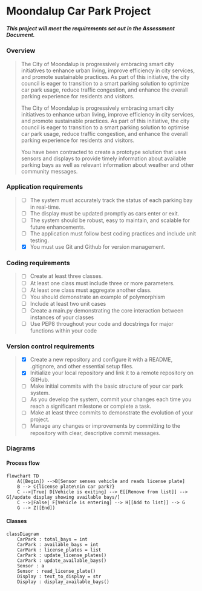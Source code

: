 # Moondalup Car Park Project

##### This project will meet the requirements set out in the Assessment Document.

### Overview

>The City of Moondalup is progressively embracing smart city initiatives 
to enhance urban living, improve efficiency in city services, and promote 
sustainable practices. As part of this initiative, the city council is eager 
to transition to a smart parking solution to optimize car park usage, reduce 
traffic congestion, and enhance the overall parking experience for residents 
and visitors.
>
>The City of Moondalup is progressively embracing smart city initiatives to enhance 
urban living, improve efficiency in city services, and promote sustainable practices. 
As part of this initiative, the city council is eager to transition to a smart parking 
solution to optimise car park usage, reduce traffic congestion, and enhance the overall 
parking experience for residents and visitors.
>
>You have been contracted to create a prototype solution that uses sensors and displays 
to provide timely information about available parking bays as well as relevant information
about weather and other community messages.

### Application requirements

>- [ ] The system must accurately track the status of each parking bay in real-time.
>- [ ] The display must be updated promptly as cars enter or exit.
>- [ ] The system should be robust, easy to maintain, and scalable for future enhancements.
>- [ ] The application must follow best coding practices and include unit testing.
>- [x] You must use Git and Github for version management. 

### Coding requirements

>- [ ] Create at least three classes.
>- [ ] At least one class must include three or more parameters.
>- [ ] At least one class must aggregate another class.
>- [ ] You should demonstrate an example of polymorphism
>- [ ] Include at least two unit cases
>- [ ] Create a main.py demonstrating the core interaction between instances of your 
classes
>- [ ] Use PEP8 throughout your code and docstrings for major functions within your code

### Version control requirements

>- [x] Create a new repository and configure it with a README, .gitignore, and other 
essential setup files.
>- [x] Initialize your local repository and link it to a remote repository on GitHub.
>- [ ] Make initial commits with the basic structure of your car park system.
>- [ ] As you develop the system, commit your changes each time you reach a significant
milestone or complete a task.
>- [ ] Make at least three commits to demonstrate the evolution of your project.
>- [ ] Manage any changes or improvements by committing to the repository with clear, 
descriptive commit messages.

### Diagrams

#### Process flow

```mermaid
flowchart TD
    A([Begin]) -->B[Sensor senses vehicle and reads license plate]
    B --> C{license plate\nin car park?}
    C -->|True| D[Vehicle is exiting] --> E[[Remove from list]] --> G[/update display showing available bays/]
    C -->|False| F[Vehicle is entering] --> H[[Add to list]] --> G
    G --> Z([End])
```

#### Classes

```mermaid
classDiagram
    CarPark : total_bays = int
    CarPark : available_bays = int
    CarPark : license_plates = list
    CarPark : update_license_plates()
    CarPark : update_available_bays()
    Sensor : a
    Sensor : read_license_plate()
    Display : text_to_display = str
    Display : display_available_bays()
```